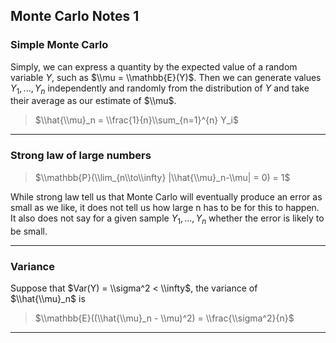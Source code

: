 ## Monte Carlo Notes 1

### Simple Monte Carlo

Simply, we can express a quantity by the expected value of a random variable $Y$, such as $\\mu = \\mathbb{E}(Y)$. Then we can generate values $Y_1,...,Y_n$ independently and randomly from the distribution of $Y$ and take their average as our estimate of $\\mu$.

> $\\hat{\\mu}_n = \\frac{1}{n}\\sum_{n=1}^{n} Y_i$

---

### Strong law of large numbers

> $\\mathbb{P}(\\lim_{n\\to\\infty} |\\hat{\\mu}_n-\\mu| = 0) = 1$

While strong law tell us that Monte Carlo will eventually produce an error as small as we like, it does not tell us how large n has to be for this to happen. It also does not say for a given sample $Y_1, ..., Y_n$ whether the error is likely to be small.

---

### Variance

Suppose that $Var(Y) = \\sigma^2 < \\infty$, the variance of $\\hat{\\mu}_n$ is

> $\\mathbb{E}((\\hat{\\mu}_n - \\mu)^2) = \\frac{\\sigma^2}{n}$

---